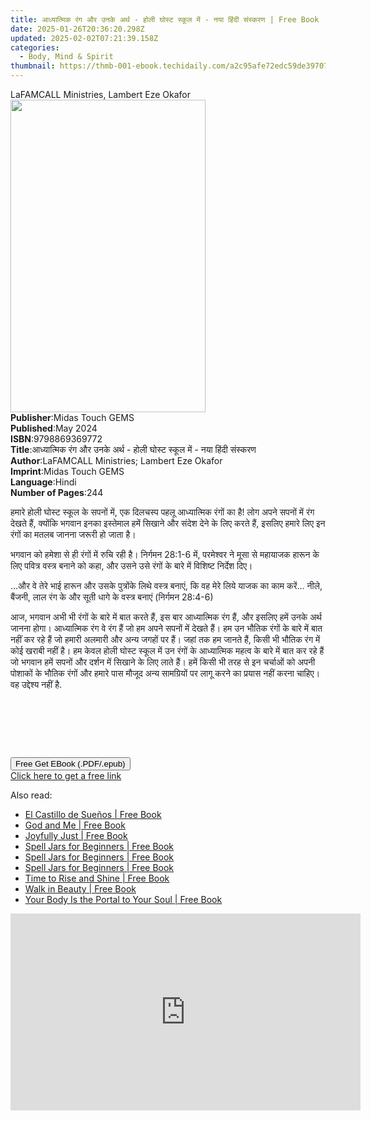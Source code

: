 ```yaml
---
title: आध्यात्मिक रंग और उनके अर्थ - होली घोस्ट स्कूल में - नया हिंदी संस्करण | Free Book
date: 2025-01-26T20:36:20.298Z
updated: 2025-02-02T07:21:39.158Z
categories:
  - Body, Mind & Spirit
thumbnail: https://thmb-001-ebook.techidaily.com/a2c95afe72edc59de397071e75c161c0e2cbae897ed618f949360699f5f18aa7.jpg
---
```

<main id="book-container">
  <div class="flex flex-col">
    <div class="book-brief flex-1 py-6 px-4 sm:p-6 md:py-10 md:px-8">
      <!-- brief-->
      <div class="book-brief-main">
        LaFAMCALL Ministries, Lambert Eze Okafor
      </div>
    </div>
    <div
      class="book-meta-info flex-1 grid gap-4 col-start-1 col-end-3 row-start-1 sm:mb-6 sm:grid-cols-4 lg:gap-6 lg:col-start-2 lg:row-end-6 lg:row-span-6 lg:mb-0"
    >
      <div
        class="book-meta-info-left place-content-center mt-4 p-4 text-sm leading-6 col-start-2 col-span-2 dark:text-slate-400"
      >
        <img
          class="w-full h-500 object-cover rounded-lg sm:h-255 sm:col-span-2 lg:col-span-full"
          src="https://img-001-ebook.techidaily.com/72f10658e2aa19f36a1377de6ddec03ed28b427ffb5074ab146e9b79a60fb4a9.jpg"
          alt=""
          width="312"
          height="500"
        />
      </div>
      <div
        class="book-meta-info-right mt-2 col-start-1 row-start-2 col-span-3 self-center"
      >
        <!-- meta data  -->
        <div class="flex flex-col px-4 md:px-8">
          <div class="flex-1">
            <strong>Publisher</strong>:<span class="px-2"
              >Midas Touch GEMS</span
            >
          </div>
          <div class="flex-1">
            <strong>Published</strong>:<span class="px-2">May 2024</span>
          </div>
          <div class="flex-1">
            <strong>ISBN</strong>:<span class="px-2">9798869369772</span>
          </div>
          <div class="flex-1">
            <strong>Title</strong>:<span class="px-2"
              >आध्यात्मिक रंग और उनके अर्थ - होली घोस्ट स्कूल में - नया हिंदी
              संस्करण</span
            >
          </div>
          <div class="flex-1">
            <strong>Author</strong>:<span class="px-2"
              >LaFAMCALL Ministries; Lambert Eze Okafor</span
            >
          </div>
          <div class="flex-1">
            <strong>Imprint</strong>:<span class="px-2">Midas Touch GEMS</span>
          </div>
          <div class="flex-1">
            <strong>Language</strong>:<span class="px-2">Hindi</span>
          </div>
          <div class="flex-1">
            <strong>Number of Pages</strong>:<span class="px-2">244</span>
          </div>
        </div>
      </div>
    </div>
    <div class="book-description flex-1 py-6 px-4 sm:p-6 md:py-10 md:px-8">
      <div class="book-description-main">
        <div accordion-content="" id="description">
          <p>
            <span style="color: rgb(29, 33, 41)"
              >हमारे होली घोस्ट स्कूल के सपनों में, एक दिलचस्प पहलू आध्यात्मिक
              रंगों का है! लोग अपने सपनों में रंग देखते हैं, क्योंकि भगवान इनका
              इस्तेमाल हमें सिखाने और संदेश देने के लिए करते हैं, इसलिए हमारे
              लिए इन रंगों का मतलब जानना जरूरी हो जाता है।&nbsp;</span
            >
          </p>
          <p>
            <span style="color: rgb(29, 33, 41)"
              >भगवान को हमेशा से ही रंगों में रुचि रही है। निर्गमन 28:1-6 में,
              परमेश्वर ने मूसा से महायाजक हारून के लिए पवित्र वस्त्र बनाने को
              कहा, और उसने उसे रंगों के बारे में विशिष्ट निर्देश
              दिए।&nbsp;</span
            >
          </p>
          <p>
            <span style="color: rgb(29, 33, 41)"
              >...और वे तेरे भाई हारून और उसके पुत्रोंके लिथे वस्त्र बनाएं, कि
              वह मेरे लिये याजक का काम करें... नीले, बैंजनी, लाल रंग के और सूती
              धागे के वस्त्र बनाएं (निर्गमन 28:4-6)&nbsp;</span
            >
          </p>
          <p>
            <span style="color: rgb(29, 33, 41)"
              >आज, भगवान अभी भी रंगों के बारे में बात करते हैं, इस बार
              आध्यात्मिक रंग हैं, और इसलिए हमें उनके अर्थ जानना होगा। आध्यात्मिक
              रंग वे रंग हैं जो हम अपने सपनों में देखते हैं। हम उन भौतिक रंगों
              के बारे में बात नहीं कर रहे हैं जो हमारी अलमारी और अन्य जगहों पर
              हैं। जहां तक हम जानते हैं, किसी भी भौतिक रंग में कोई खराबी नहीं
              है। हम केवल होली घोस्ट स्कूल में उन रंगों के आध्यात्मिक महत्व के
              बारे में बात कर रहे हैं जो भगवान हमें सपनों और दर्शन में सिखाने के
              लिए लाते हैं। हमें किसी भी तरह से इन चर्चाओं को अपनी पोशाकों के
              भौतिक रंगों और हमारे पास मौजूद अन्य सामग्रियों पर लागू करने का
              प्रयास नहीं करना चाहिए। वह उद्देश्य नहीं है.&nbsp;</span
            >
          </p>
          <p><br /></p>
          <p><br /></p>
          <p><br /></p>
        </div>
        <div class="accordion-fader"></div>
      </div>
    </div>
    <div class="book-excerpts flex-1 py-6 px-4 sm:p-6 md:py-10 md:px-8"></div>
    <div
      class="book-about-author flex-1 py-6 px-4 sm:p-6 md:py-10 md:px-8"
    ></div>
    <div class="book-free-get flex-1 py-6 px-4 sm:p-6 md:py-10 md:px-8">
      <button
        id="btn-free-get"
        class="bg-blue-500 hover:bg-blue-700 text-white font-bold py-2 px-4 rounded"
      >
        Free Get EBook (.PDF/.epub)
      </button>
      <div id="countdown-display" class="px-2 text-lg mt-2"></div>
      <a
        id="free-link"
        class="hidden bg-blue-500 hover:bg-blue-700 text-white font-bold py-2 px-4 rounded"
        href="https://www.ebooks.com/en-us/book/211352885/ebook/lafamcall-ministries/"
        target="_blank"
        >Click here to get a free link</a
      >
    </div>
    <script>
      let countdownTime = 0;
      let countdownInterval = null;
      document
        .getElementById('btn-free-get')
        .addEventListener('click', startCountdown);
      function startCountdown() {
        countdownTime = new Date().getTime() + 60000 * 3;
        countdownInterval = setInterval(updateCountdown, 1000);
        document.getElementById('btn-free-get').disabled = true;
        document
          .getElementById('btn-free-get')
          .classList.add('bg-gray-500', 'cursor-not-allowed');
      }
      function updateCountdown() {
        let currentTime = new Date().getTime();
        let timeLeft = countdownTime - currentTime;
        let secondsLeft = Math.floor(timeLeft / 1000);
        document.getElementById('countdown-display').innerHTML =
          `Remaining time: ${secondsLeft} seconds.`;
        if (secondsLeft <= 0) {
          clearInterval(countdownInterval);
          document.getElementById('btn-free-get').classList.add('hidden');
          document.getElementById('free-link').classList.remove('hidden');
          document.getElementById('countdown-display').innerHTML = '';
        }
      }
    </script>
  </div>
</main>

<ins class="adsbygoogle"
      style="display:block"
      data-ad-client="ca-pub-7571918770474297"
      data-ad-slot="8358498916"
      data-ad-format="auto"
      data-full-width-responsive="true"></ins>
    

<span class="atpl-alsoreadstyle">Also read:</span>
<div><ul>
<li><a href="https://novels-ebooks.techidaily.com/210965812-9781088224571-el-castillo-de-suenos/"><u>El Castillo de Sueños | Free Book</u></a></li>
<li><a href="https://novels-ebooks.techidaily.com/210965700-9798887635606-god-and-me/"><u>God and Me | Free Book</u></a></li>
<li><a href="https://novels-ebooks.techidaily.com/210965862-9781649631404-joyfully-just/"><u>Joyfully Just | Free Book</u></a></li>
<li><a href="https://novels-ebooks.techidaily.com/210965573-9781088220900-spell-jars-for-beginners/"><u>Spell Jars for Beginners | Free Book</u></a></li>
<li><a href="https://novels-ebooks.techidaily.com/210965577-9781088221693-spell-jars-for-beginners/"><u>Spell Jars for Beginners | Free Book</u></a></li>
<li><a href="https://novels-ebooks.techidaily.com/210965578-9781088221839-spell-jars-for-beginners/"><u>Spell Jars for Beginners | Free Book</u></a></li>
<li><a href="https://novels-ebooks.techidaily.com/210965615-9781959290032-time-to-rise-and-shine/"><u>Time to Rise and Shine | Free Book</u></a></li>
<li><a href="https://novels-ebooks.techidaily.com/210965627-9780645881615-walk-in-beauty/"><u>Walk in Beauty | Free Book</u></a></li>
<li><a href="https://novels-ebooks.techidaily.com/210965842-9780645523782-your-body-is-the-portal-to-your-soul/"><u>Your Body Is the Portal to Your Soul | Free Book</u></a></li>
</ul></div>

<!-- affiliate ads begin -->
<iframe width="560" height="315" src="https://www.youtube.com/embed/_7AYCS7zBU0?si=7R9oIpE4hyEbtk3x" title="YouTube video player" frameborder="0" allow="accelerometer; autoplay; clipboard-write; encrypted-media; gyroscope; picture-in-picture; web-share" referrerpolicy="strict-origin-when-cross-origin" allowfullscreen></iframe>
<!-- affiliate ads end -->

